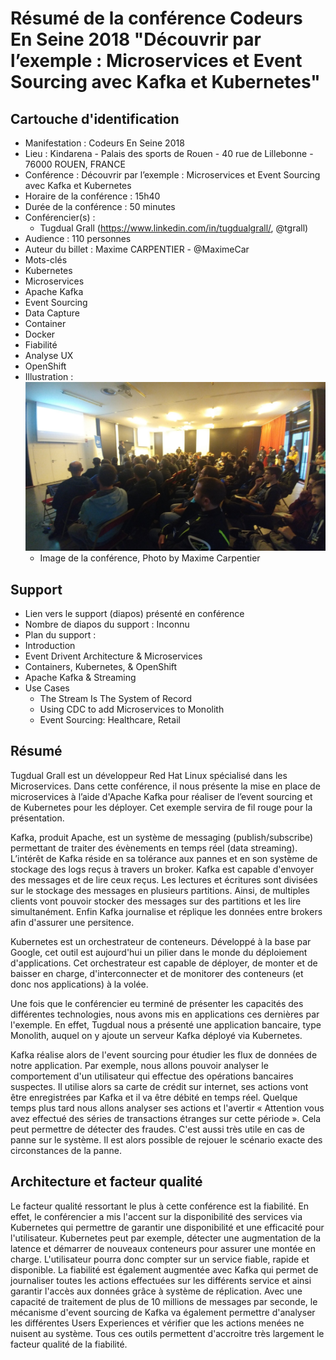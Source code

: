 # Résumé de la conférence Codeurs En Seine 2018 "Découvrir par l’exemple : Microservices et Event Sourcing avec Kafka et Kubernetes"

## Cartouche d'identification

 - Manifestation : Codeurs En Seine 2018
 - Lieu : Kindarena - Palais des sports de Rouen - 40 rue de Lillebonne - 76000 ROUEN, FRANCE
 - Conférence : Découvrir par l’exemple : Microservices et Event Sourcing avec Kafka et Kubernetes
 - Horaire de la conférence : 15h40
 - Durée de la conférence : 50 minutes
 - Conférencier(s) :
   - Tugdual Grall (https://www.linkedin.com/in/tugdualgrall/, @tgrall)
 - Audience : 110 personnes
 - Auteur du billet : Maxime CARPENTIER - @MaximeCar
 - Mots-clés
  - Kubernetes
  - Microservices
  - Apache Kafka
  - Event Sourcing
  - Data Capture
  - Container
  - Docker
  - Fiabilité
  - Analyse UX
  - OpenShift
 - Illustration : ![Image de la conférence, Photo by Maxime Carpentier](img/IMG-CNF-CES-2018.jpg)
   - Image de la conférence, Photo by Maxime Carpentier

## Support
 - Lien vers le support (diapos) présenté en conférence
 - Nombre de diapos du support : Inconnu
 - Plan du support :
  - Introduction
  - Event Drivent Architecture & Microservices
  - Containers, Kubernetes, & OpenShift
  - Apache Kafka & Streaming
  - Use Cases
    - The Stream Is The System of Record
    - Using CDC to add Microservices to Monolith
    - Event Sourcing: Healthcare, Retail


## Résumé
Tugdual Grall est un développeur Red Hat Linux spécialisé dans les Microservices. Dans cette conférence, il nous présente la mise en place de microservices à l’aide d'Apache Kafka pour réaliser de l’event sourcing et de Kubernetes pour les déployer. Cet exemple servira de fil rouge pour la présentation.

Kafka, produit Apache, est un système de messaging (publish/subscribe) permettant de traiter des évènements en temps réel (data streaming). L’intérêt de Kafka réside en sa tolérance aux pannes et en son système de stockage des logs reçus à travers un broker. Kafka est capable d'envoyer des messages et de lire ceux reçus. Les lectures et écritures sont divisées sur le stockage des messages en plusieurs partitions. Ainsi, de multiples clients vont pouvoir stocker des messages sur des partitions et les lire simultanément. Enfin Kafka journalise et réplique les données entre brokers afin d'assurer une persitence.

Kubernetes est un orchestrateur de conteneurs. Développé à la base par Google, cet outil est aujourd'hui un pilier dans le monde du déploiement d'applications. Cet orchestrateur est capable de déployer, de monter et de baisser en charge, d'interconnecter et de monitorer des conteneurs (et donc nos applications) à la volée.

Une fois que le conférencier eu terminé de présenter les capacités des différentes technologies, nous avons mis en applications ces dernières par l'exemple.
En effet, Tugdual nous a présenté une application bancaire, type Monolith, auquel on y ajoute un serveur Kafka déployé via Kubernetes.

Kafka réalise alors de l'event sourcing pour étudier les flux de données de notre application.
Par exemple, nous allons pouvoir analyser le comportement d'un utilisateur qui effectue des opérations bancaires suspectes. Il utilise alors sa carte de crédit sur internet, ses actions vont être enregistrées par Kafka et il va être débité en temps réel. Quelque temps plus tard nous allons analyser ses actions et l'avertir « Attention vous avez effectué des séries de transactions étranges sur cette période ». Cela peut permettre de détecter des fraudes. C'est aussi très utile en cas de panne sur le système. Il est alors possible de rejouer le scénario exacte des circonstances de la panne.

## Architecture et facteur qualité
Le facteur qualité ressortant le plus à cette conférence est la fiabilité.
En effet, le conférencier a mis l'accent sur la disponibilité des services via Kubernetes qui permettre de garantir une disponibilité et une efficacité pour l'utilisateur. Kubernetes peut par exemple, détecter une augmentation de la latence et démarrer de nouveaux conteneurs pour assurer une montée en charge. L'utilisateur pourra donc compter sur un service fiable, rapide et disponible. La fiabilité est également augmentée avec Kafka qui permet de journaliser toutes les actions effectuées sur les différents service et ainsi garantir l'accès aux données grâce à système de réplication. Avec une capacité de traitement de plus de 10 millions de messages par seconde, le mécanisme d'event sourcing de Kafka va également permettre d'analyser les différentes Users Experiences et vérifier que les actions menées ne nuisent au système. Tous ces outils permettent d'accroitre très largement le facteur qualité de la fiabilité.
